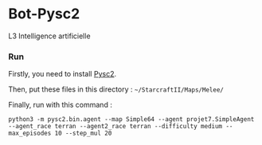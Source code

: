 # Bot-Pysc2

L3 Intelligence artificielle

### Run

Firstly, you need to install [Pysc2](https://github.com/deepmind/pysc2).

Then, put these files in this directory :
```~/StarcraftII/Maps/Melee/```

Finally, run with this command : 

```python3 -m pysc2.bin.agent --map Simple64 --agent projet7.SimpleAgent --agent_race terran --agent2_race terran --difficulty medium --max_episodes 10 --step_mul 20```
